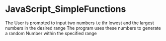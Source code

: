 # JavaScript_SimpleFunctions
The User is prompted to input two numbers i.e thr lowest and the largest numbers in the desired range
The program uses these numbers to generate a random Number within the specified range
